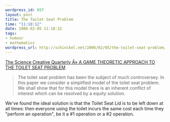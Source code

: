 ```yaml
--- 
wordpress_id: 657
layout: post
title: The Toilet Seat Problem
time: "11:18:12"
date: 2006-02-05 11:18:12
tags: 
- humour
- mathematics
wordpress_url: http://schinckel.net/2006/02/05/the-toilet-seat-problem/
---
```

[The Science Creative Quarterly Â» A GAME THEORETIC APPROACH TO THE TOILET SEAT PROBLEM][1]

> The toilet seat problem has been the subject of much controversey. In this paper we consider a simplified model of the toilet seat problem. We shall show that for this model there is an inherent conflict of interest which can be resolved by a equity solution.

We've found the ideal solution is that the Toilet Seat Lid is to be left down at all times: then everyone using the toilet incurs the same cost each time they "perform an operation", be it a #1 operation or a #2 operation. 

   [1]: http://www.bioteach.ubc.ca/quarterly/?p=108

